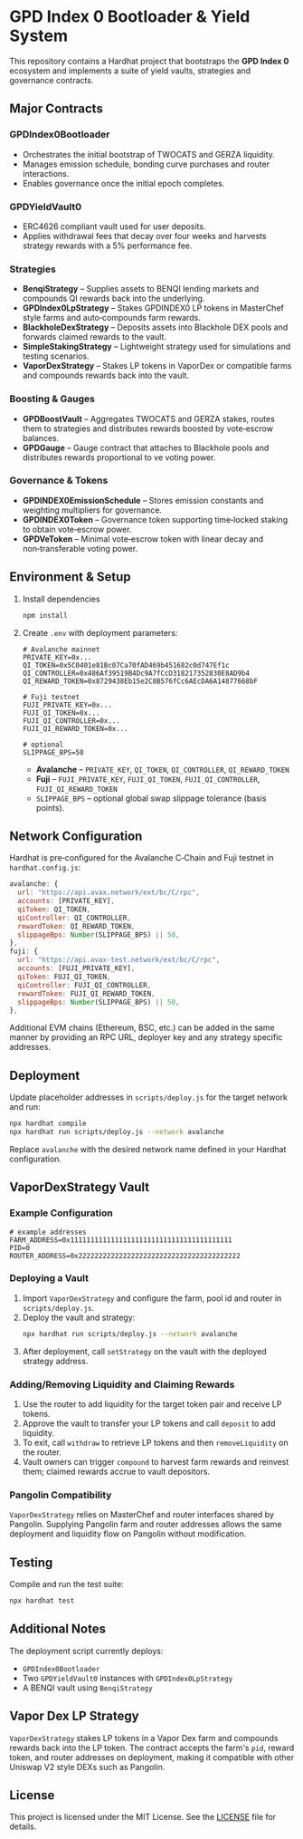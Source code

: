 # GPD Index 0 Bootloader & Yield System

This repository contains a Hardhat project that bootstraps the **GPD Index 0** ecosystem and implements a suite of yield vaults, strategies and governance contracts.

## Major Contracts

### GPDIndex0Bootloader
* Orchestrates the initial bootstrap of TWOCATS and GERZA liquidity.
* Manages emission schedule, bonding curve purchases and router interactions.
* Enables governance once the initial epoch completes.

### GPDYieldVault0
* ERC4626 compliant vault used for user deposits.
* Applies withdrawal fees that decay over four weeks and harvests strategy rewards with a 5% performance fee.

### Strategies
* **BenqiStrategy** – Supplies assets to BENQI lending markets and compounds QI rewards back into the underlying.
* **GPDIndex0LpStrategy** – Stakes GPDINDEX0 LP tokens in MasterChef style farms and auto‑compounds farm rewards.
* **BlackholeDexStrategy** – Deposits assets into Blackhole DEX pools and forwards claimed rewards to the vault.
* **SimpleStakingStrategy** – Lightweight strategy used for simulations and testing scenarios.
* **VaporDexStrategy** – Stakes LP tokens in VaporDex or compatible farms and compounds rewards back into the vault.

### Boosting & Gauges
* **GPDBoostVault** – Aggregates TWOCATS and GERZA stakes, routes them to strategies and distributes rewards boosted by vote‑escrow balances.
* **GPDGauge** – Gauge contract that attaches to Blackhole pools and distributes rewards proportional to ve voting power.

### Governance & Tokens
* **GPDINDEX0EmissionSchedule** – Stores emission constants and weighting multipliers for governance.
* **GPDINDEX0Token** – Governance token supporting time‑locked staking to obtain vote‑escrow power.
* **GPDVeToken** – Minimal vote‑escrow token with linear decay and non‑transferable voting power.

## Environment & Setup

1. Install dependencies
   ```bash
   npm install
   ```
2. Create `.env` with deployment parameters:
   ```dotenv
   # Avalanche mainnet
   PRIVATE_KEY=0x...
   QI_TOKEN=0x5C0401e81Bc07Ca70fAD469b451682c0d747Ef1c
   QI_CONTROLLER=0x486Af39519B4Dc9A7fCcD318217352830E8AD9b4
   QI_REWARD_TOKEN=0x8729438Eb15e2C8B576fCc6AEcDA6A14877668bF

   # Fuji testnet
   FUJI_PRIVATE_KEY=0x...
   FUJI_QI_TOKEN=0x...
   FUJI_QI_CONTROLLER=0x...
   FUJI_QI_REWARD_TOKEN=0x...

   # optional
   SLIPPAGE_BPS=50
   ```
   * **Avalanche** – `PRIVATE_KEY`, `QI_TOKEN`, `QI_CONTROLLER`, `QI_REWARD_TOKEN`
   * **Fuji** – `FUJI_PRIVATE_KEY`, `FUJI_QI_TOKEN`, `FUJI_QI_CONTROLLER`, `FUJI_QI_REWARD_TOKEN`
   * `SLIPPAGE_BPS` – optional global swap slippage tolerance (basis points).

## Network Configuration

Hardhat is pre‑configured for the Avalanche C‑Chain and Fuji testnet in `hardhat.config.js`:

```js
avalanche: {
  url: "https://api.avax.network/ext/bc/C/rpc",
  accounts: [PRIVATE_KEY],
  qiToken: QI_TOKEN,
  qiController: QI_CONTROLLER,
  rewardToken: QI_REWARD_TOKEN,
  slippageBps: Number(SLIPPAGE_BPS) || 50,
},
fuji: {
  url: "https://api.avax-test.network/ext/bc/C/rpc",
  accounts: [FUJI_PRIVATE_KEY],
  qiToken: FUJI_QI_TOKEN,
  qiController: FUJI_QI_CONTROLLER,
  rewardToken: FUJI_QI_REWARD_TOKEN,
  slippageBps: Number(SLIPPAGE_BPS) || 50,
},
```

Additional EVM chains (Ethereum, BSC, etc.) can be added in the same manner by providing an RPC URL, deployer key and any strategy specific addresses.

## Deployment

Update placeholder addresses in `scripts/deploy.js` for the target network and run:

```bash
npx hardhat compile
npx hardhat run scripts/deploy.js --network avalanche
```

Replace `avalanche` with the desired network name defined in your Hardhat configuration.

## VaporDexStrategy Vault

### Example Configuration

```dotenv
# example addresses
FARM_ADDRESS=0x1111111111111111111111111111111111111111
PID=0
ROUTER_ADDRESS=0x2222222222222222222222222222222222222222
```

### Deploying a Vault

1. Import `VaporDexStrategy` and configure the farm, pool id and router in `scripts/deploy.js`.
2. Deploy the vault and strategy:
   ```bash
   npx hardhat run scripts/deploy.js --network avalanche
   ```
3. After deployment, call `setStrategy` on the vault with the deployed strategy address.

### Adding/Removing Liquidity and Claiming Rewards

1. Use the router to add liquidity for the target token pair and receive LP tokens.
2. Approve the vault to transfer your LP tokens and call `deposit` to add liquidity.
3. To exit, call `withdraw` to retrieve LP tokens and then `removeLiquidity` on the router.
4. Vault owners can trigger `compound` to harvest farm rewards and reinvest them; claimed rewards accrue to vault depositors.

### Pangolin Compatibility

`VaporDexStrategy` relies on MasterChef and router interfaces shared by Pangolin. Supplying Pangolin farm and router addresses allows
the same deployment and liquidity flow on Pangolin without modification.

## Testing

Compile and run the test suite:

```bash
npx hardhat test
```

## Additional Notes

The deployment script currently deploys:
* `GPDIndex0Bootloader`
* Two `GPDYieldVault0` instances with `GPDIndex0LpStrategy`
* A BENQI vault using `BenqiStrategy`



## Vapor Dex LP Strategy

`VaporDexStrategy` stakes LP tokens in a Vapor Dex farm and compounds rewards back into the LP token. The contract accepts the farm's `pid`, reward token, and router addresses on deployment, making it compatible with other Uniswap V2 style DEXs such as Pangolin.


## License

This project is licensed under the MIT License. See the [LICENSE](LICENSE) file for details.

